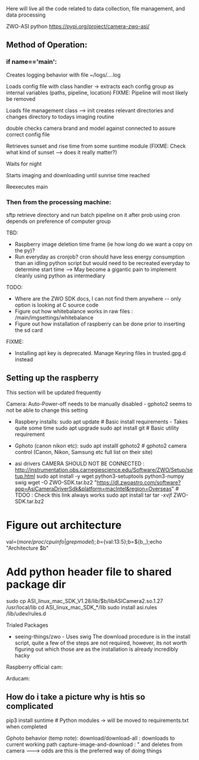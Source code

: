 Here will live all the code related to data collection, file management, and data processing 



ZWO-ASI python https://pypi.org/project/camera-zwo-asi/


## Method of Operation:

### if __name__=='__main__':

Creates logging behavior with file ~/logs/....log

Loads config file with class handler -> extracts each config group as internal variables (paths, pipeline, location) 
FIXME: Pipeline will most likely be removed

Loads file management class --> init creates relevant directories and changes directory to todays imaging routine

double checks camera brand and model against connected to assure correct config file

Retrieves sunset and rise time from some suntime module (FIXME: Check what kind of sunset --> does it really matter?)

Waits for night

Starts imaging and downloading until sunrise time reached

Reexecutes main


### Then from the processing machine:

sftp retrieve directory and run batch pipeline on it after prob using cron depends on preference of computer group

TBD:
- Raspberry image deletion time frame (ie how long do we want a copy on the py)?
- Run everyday as cronjob? cron should have less energy consumption than an idling python script but would need to be recreated everyday to determine start time --> May become a gigantic pain to implement cleanly using python as intermediary


TODO:
- Where are the ZWO SDK docs, I can not find them anywhere -- only option is looking at C source code
- Figure out how whitebalance works in raw files : /main/imgsettings/whitebalance
- Figure out how installation of raspberry can be done prior to inserting the sd card

FIXME:
- Installing apt key is deprecated. Manage Keyring files in trusted.gpg.d instead

## Setting up the raspberry 
This section will be updated frequently

Camera:
Auto-Power-off needs to be manually disabled - gphoto2 seems to not be able to change this setting


- Raspbery installs:
sudo apt update # Basic install requirements - Takes quite some time
sudo apt upgrade 
sudo apt install git # Basic utility requirement

- Gphoto (canon nikon etc):
sudo apt installl gphoto2 # gphoto2 camera control (Canon, Nikon, Samsung etc full list on their site)


- asi drivers CAMERA SHOULD NOT BE CONNECTED : http://instrumentation.obs.carnegiescience.edu/Software/ZWO/Setup/setup.html
sudo apt install -y wget python3-setuptools python3-numpy swig
wget -O ZWO-SDK.tar.bz2 "https://dl.zwoastro.com/software?app=AsiCameraDriverSdk&platform=macIntel&region=Overseas" # TDOO : Check this link always works
sudo apt install tar
tar -xvjf ZWO-SDK.tar.bz2
# Figure out architecture
val=$(more /proc/cpuinfo | grep model);b=${val:13:5};b=${b,,};echo "Architecture $b" 
# Add python header file to shared package dir
sudo cp ASI_linux_mac_SDK_V1.28/lib/$b/libASICamera2.so.1.27 /usr/local/lib 
cd ASI_linux_mac_SDK_*/lib
sudo install asi.rules /lib/udev/rules.d 

Trialed Packages
- seeing-things/zwo - Uses swig
The download procedure is in the install script, quite a few of the steps are not required, however, its not worth figuring out which those are as the installation is already incredibly hacky 


Raspberry official cam:



Arducam: 



## How do i take a picture why is htis so complicated

pip3 install suntime # Python modules -> will be moved to requirements.txt when completed







Gphoto behavior (temp note):
download/download-all : downloads to current working path 
capture-image-and-download : " and deletes from camera ---> odds are this is the preferred way of doing things